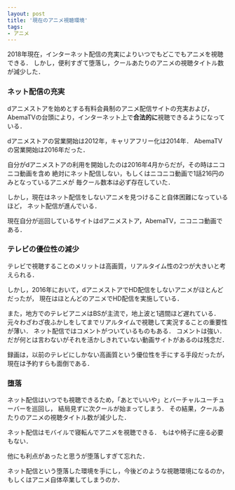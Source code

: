 ```yaml
---
layout: post
title: '現在のアニメ視聴環境'
tags:
- アニメ
---
```


2018年現在，インターネット配信の充実によりいつでもどこでもアニメを視聴できる．
しかし，便利すぎて堕落し，クールあたりのアニメの視聴タイトル数が減少した．

### ネット配信の充実

dアニメストアを始めとする有料会員制のアニメ配信サイトの充実および，
AbemaTVの台頭により，インターネット上で**合法的に**視聴できるようになっている．

dアニメストアの営業開始は2012年，キャリアフリー化は2014年．
AbemaTVの営業開始は2016年だった．

自分がdアニメストアの利用を開始したのは2016年4月からだが，その時はニコニコ動画を含め
絶対にネット配信しない，もしくはニコニコ動画で1話216円のみとなっているアニメが
毎クール数本は必ず存在していた．

しかし，現在はネット配信をしないアニメを見つけること自体困難になっているほど，
ネット配信が進んでいる．

現在自分が巡回しているサイトはdアニメストア，AbemaTV，ニコニコ動画である．

### テレビの優位性の減少

テレビで視聴することのメリットは高画質，リアルタイム性の2つが大きいと考えられる．

しかし，2016年において，dアニメストアでHD配信をしないアニメがほとんどだったが，
現在はほとんどのアニメでHD配信を実施している．

また，地方でのテレビアニメはBSが主流で，地上波と1週間ほど遅れている．
元々わざわざ夜ふかしをしてまでリアルタイムで視聴して実況することの重要性が薄い．
ネット配信ではコメントがついているものもある．
コメントは強い．だが何とは言わないがそれを活かしきれていない動画サイトがあるのは残念だ．

録画は，以前のテレビにしかない高画質という優位性を手にする手段だったが，
現在は予約すらも面倒である．

### 堕落

ネット配信はいつでも視聴できるため，「あとでいいや」とバーチャルユーチューバーを巡回し，
結局見ずに次クールが始まってしまう．
その結果，クールあたりのアニメの視聴タイトル数が減少した．

ネット配信はモバイルで寝転んでアニメを視聴できる．
もはや椅子に座る必要もない．

他にも利点があったと思うが堕落しすぎて忘れた．

ネット配信という堕落した環境を手にし，今後どのような視聴環境になるのか，
もしくはアニメ自体卒業してしまうのか．

